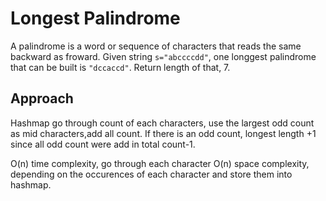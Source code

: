 # Longest Palindrome

A palindrome is a word or sequence of characters that reads the same backward as froward.
Given string `s="abccccdd"`, one longgest palindrome that can be built is `"dccaccd"`. Return length of that, 7.

## Approach

Hashmap
go through count of each characters, use the largest odd count as mid characters,add all count. If there is an odd count, longest length +1 since all odd count were add in total count-1.

O(n) time complexity, go through each character
O(n) space complexity, depending on the occurences of each character and store them into hashmap.
